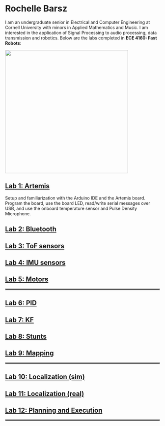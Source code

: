 # Rochelle Barsz

I am an undergraduate senior in Electrical and Computer Engineering at Cornell University with minors in Applied Mathematics and Music. I am interested in the application of Signal Processing to audio processing, data transmission and robotics. Below are the labs completed in **ECE 4160: Fast Robots**:

<img src="/FastRobotsSP23/assets/images/pfp.png" class="center" style="height: 400px;"/>



## [Lab 1: Artemis](./labpages/lab1.md)

Setup and familiarization with the Arduino IDE and the Artemis board. Program the board, use the board LED, read/write serial messages over USB, and use the onboard temperature sensor and Pulse Density Microphone.

## [Lab 2: Bluetooth](./labpages/lab2.md)

## [Lab 3: ToF sensors](./labpages/lab3.md)

## [Lab 4: IMU sensors](./labpages/lab4.md)

## [Lab 5: Motors](./labpages/lab5.md)

<hr style="border:2px solid gray">

## [Lab 6: PID](./labpages/lab6.md)

## [Lab 7: KF](./labpages/lab7.md)

## [Lab 8: Stunts](./labpages/lab8.md)

## [Lab 9: Mapping](./labpages/lab9.md)

<hr style="border:2px solid gray">

## [Lab 10: Localization (sim)](./labpages/lab10.md)

## [Lab 11: Localization (real)](./labpages/lab11.md)

## [Lab 12: Planning and Execution](./labpages/lab12.md)

<hr style="border:2px solid gray">
